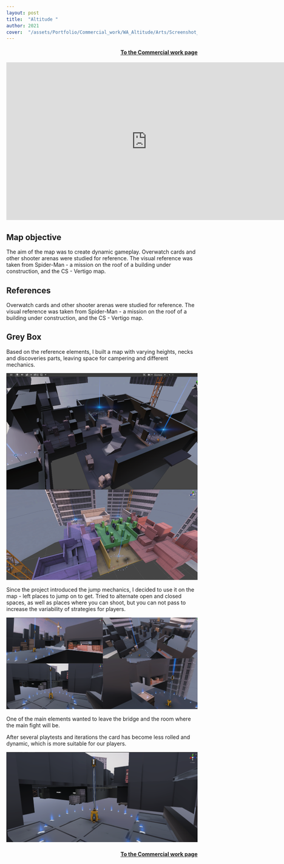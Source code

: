 ```yaml
---
layout: post
title:  "Altitude "
author: 2021
cover:  "/assets/Portfolio/Commercial_work/WA_Altitude/Arts/Screenshot_11.png"
---
```

<div style="text-align: right;">
<h4><a href="/data/Commercial_work">To the Commercial work page</a></h4>
</div>

<iframe width="740" height="415" src="https://www.youtube.com/embed/nJyqu1BFS2M?si=ZM1syxz8aupghnf9" title="YouTube video player" frameborder="0" allow="accelerometer; autoplay; clipboard-write; encrypted-media; gyroscope; picture-in-picture; web-share" referrerpolicy="strict-origin-when-cross-origin" allowfullscreen></iframe>


<h2>Map objective</h2>

The aim of the map was to create dynamic gameplay.
Overwatch cards and other shooter arenas were studied for reference.
The visual reference was taken from Spider-Man - a mission on the roof of a building under construction, and the CS - Vertigo map.

<h2>References</h2>


Overwatch cards and other shooter arenas were studied for reference.
The visual reference was taken from Spider-Man - a mission on the roof of a building under construction, and the CS - Vertigo map.

<h2>Grey Box</h2>

Based on the reference elements, I built a map with varying heights, necks and discoveries parts, leaving space for campering and different mechanics.

<a href="/assets/Portfolio/Commercial_work/WA_Altitude/Arts/2.png" data-lightbox="refs" data-title="Refs">
  <img src="/assets/Portfolio/Commercial_work/WA_Altitude/Arts/2.png">
</a>

Since the project introduced the jump mechanics, I decided to use it on the map - left places to jump on to get.  Tried to alternate open and closed spaces, as well as places where you can shoot, but you can not pass to increase the variability of strategies for players.

<a href="/assets/Portfolio/Commercial_work/WA_Altitude/Arts/3.png" data-lightbox="refs" data-title="Refs">
  <img src="/assets/Portfolio/Commercial_work/WA_Altitude/Arts/3.png">
</a>

One of the main elements wanted to leave the bridge and the room where the main fight will be.


After several playtests and iterations the card has become less rolled and dynamic, which is more suitable for our players.

<a href="/assets/Portfolio/Commercial_work/WA_Altitude/Arts/Screenshot_18.png" data-lightbox="refs" data-title="Refs">
  <img src="/assets/Portfolio/Commercial_work/WA_Altitude/Arts/Screenshot_18.png">
</a>

<div style="text-align: right;">
<h4><a href="/data/Commercial_work">To the Commercial work page</a></h4>
</div>
